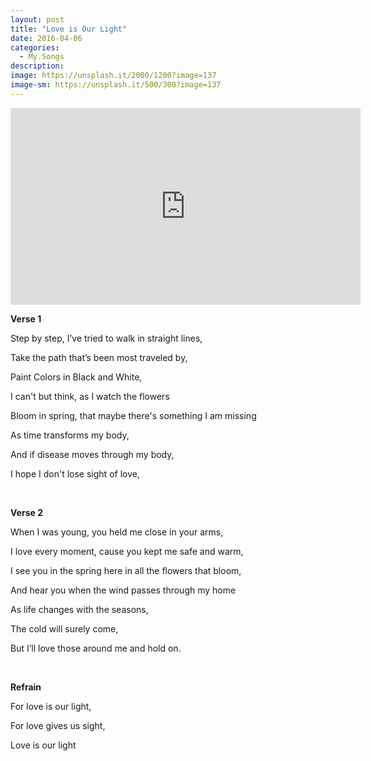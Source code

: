 ```yaml
---
layout: post
title: "Love is Our Light"
date: 2016-04-06
categories:
  - My.Songs
description: 
image: https://unsplash.it/2000/1200?image=137
image-sm: https://unsplash.it/500/300?image=137
---
```

<iframe width="560" height="315" src="https://www.youtube.com/embed/Os6lXDWHXG8" frameborder="0" gesture="media" allow="encrypted-media" allowfullscreen></iframe>

<strong>Verse 1</strong>

Step by step, I’ve tried to walk in straight lines,

Take the path that’s been most traveled by,

Paint Colors in Black and White,

I can't but think, as I watch the flowers

Bloom in spring, that maybe there's something I am missing

As time transforms my body,

And if disease moves through my body,

I hope I don't lose sight of love,

<strong> </strong>

<strong>Verse 2</strong>

When I was young, you held me close in your arms,

I love every moment, cause you kept me safe and warm,

I see you in the spring here in all the flowers that bloom,

And hear you when the wind passes through my home

As life changes with the seasons,

The cold will surely come,

But I’ll love those around me and hold on.

<strong> </strong>

<strong>Refrain</strong>

For love is our light,

For love gives us sight,

Love is our light